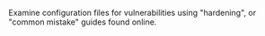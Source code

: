
Examine configuration files for vulnerabilities  using "hardening", or "common mistake" guides found online.
